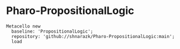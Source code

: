 # Pharo-PropositionalLogic

```smalltalk
Metacello new
  baseline: 'PropositionalLogic';
  repository: 'github://shnarazk/Pharo-PropositionalLogic:main';
  load
```
